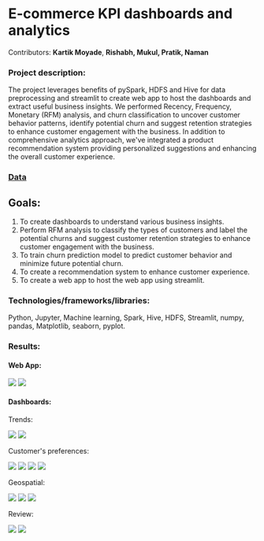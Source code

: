 # E-commerce KPI dashboards and analytics
Contributors:  **Kartik Moyade**, **Rishabh, Mukul, Pratik, Naman**

### Project description: 
The project leverages benefits of pySpark, HDFS and Hive for data preprocessing and streamlit to create web app to host the dashboards and extract useful business insights. We performed Recency, Frequency, Monetary (RFM) analysis, and churn classification to uncover customer behavior patterns, identify potential churn and suggest retention strategies to enhance customer engagement with the business. In addition to comprehensive analytics approach, we've integrated a product recommendation system providing personalized suggestions and enhancing the overall customer experience. 

### [Data](https://drive.google.com/drive/folders/1pVRpTNfTgMeqpEHQ_Zz-GPc1c8M4KTza?usp=drive_link)

## Goals: 
1. To create dashboards to understand various business insights.
2. Perform RFM analysis to classify the types of customers and label the potential churns and suggest customer retention strategies to enhance customer engagement with the business.
3. To train churn prediction model to predict customer behavior and minimize future potential churn. 
4. To create a recommendation system to enhance customer experience.
5. To create a web app to host the web app using streamlit.

### Technologies/frameworks/libraries:
Python, Jupyter, Machine learning, Spark, Hive, HDFS, Streamlit, numpy, pandas, Matplotlib, seaborn, pyplot.

### Results:
#### Web App:
![](https://github.com/littlebear27/E-commerce-KPI-dashboards-and-analytics/blob/main/Results/Churn_pred_web.png)
![](https://github.com/littlebear27/E-commerce-KPI-dashboards-and-analytics/blob/main/Results/reccom.png)

#### Dashboards:
Trends:

![](https://github.com/littlebear27/E-commerce-KPI-dashboards-and-analytics/blob/main/Results/Trend1.png)
![](https://github.com/littlebear27/E-commerce-KPI-dashboards-and-analytics/blob/main/Results/Trend2.png)

Customer's preferences:

![](https://github.com/littlebear27/E-commerce-KPI-dashboards-and-analytics/blob/main/Results/Customer_prefereence1.png)
![](https://github.com/littlebear27/E-commerce-KPI-dashboards-and-analytics/blob/main/Results/Customer_prefernce2.png)
![](https://github.com/littlebear27/E-commerce-KPI-dashboards-and-analytics/blob/main/Results/Customer_prefernce3.png)
![](https://github.com/littlebear27/E-commerce-KPI-dashboards-and-analytics/blob/main/Results/Customer_prefernces4.png)

Geospatial:

![](https://github.com/littlebear27/E-commerce-KPI-dashboards-and-analytics/blob/main/Results/Geo1.png)
![](https://github.com/littlebear27/E-commerce-KPI-dashboards-and-analytics/blob/main/Results/Geo2.png)
![](https://github.com/littlebear27/E-commerce-KPI-dashboards-and-analytics/blob/main/Results/Geo3.png)

Review:

![](https://github.com/littlebear27/E-commerce-KPI-dashboards-and-analytics/blob/main/Results/review1.png)
![](https://github.com/littlebear27/E-commerce-KPI-dashboards-and-analytics/blob/main/Results/Review2.png)


